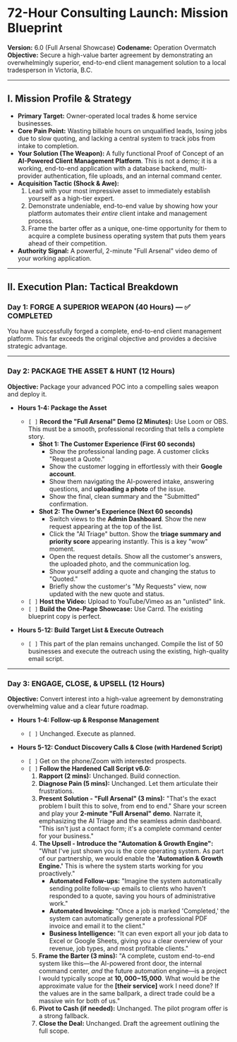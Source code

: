 # 72-Hour Consulting Launch: Mission Blueprint
**Version:** 6.0 (Full Arsenal Showcase)
**Codename:** Operation Overmatch
**Objective:** Secure a high-value barter agreement by demonstrating an overwhelmingly superior, end-to-end client management solution to a local tradesperson in Victoria, B.C.

---

## I. Mission Profile & Strategy

*   **Primary Target:** Owner-operated local trades & home service businesses.
*   **Core Pain Point:** Wasting billable hours on unqualified leads, losing jobs due to slow quoting, and lacking a central system to track jobs from intake to completion.
*   **Your Solution (The Weapon):** A fully functional Proof of Concept of an **AI-Powered Client Management Platform**. This is not a demo; it is a working, end-to-end application with a database backend, multi-provider authentication, file uploads, and an internal command center.
*   **Acquisition Tactic (Shock & Awe):**
    1.  Lead with your most impressive asset to immediately establish yourself as a high-tier expert.
    2.  Demonstrate undeniable, end-to-end value by showing how your platform automates their *entire* client intake and management process.
    3.  Frame the barter offer as a unique, one-time opportunity for them to acquire a complete business operating system that puts them years ahead of their competition.
*   **Authority Signal:** A powerful, 2-minute "Full Arsenal" video demo of your working application.

---

## II. Execution Plan: Tactical Breakdown

### **Day 1: FORGE A SUPERIOR WEAPON (40 Hours) — ✅ COMPLETED**

You have successfully forged a complete, end-to-end client management platform. This far exceeds the original objective and provides a decisive strategic advantage.

---

### **Day 2: PACKAGE THE ASSET & HUNT (12 Hours)**

**Objective:** Package your advanced POC into a compelling sales weapon and deploy it.

*   **Hours 1-4: Package the Asset**
    *   `[ ]` **Record the "Full Arsenal" Demo (2 Minutes):** Use Loom or OBS. This must be a smooth, professional recording that tells a complete story.
        *   **Shot 1: The Customer Experience (First 60 seconds)**
            *   Show the professional landing page. A customer clicks "Request a Quote."
            *   Show the customer logging in effortlessly with their **Google account**.
            *   Show them navigating the AI-powered intake, answering questions, and **uploading a photo** of the issue.
            *   Show the final, clean summary and the "Submitted" confirmation.
        *   **Shot 2: The Owner's Experience (Next 60 seconds)**
            *   Switch views to the **Admin Dashboard**. Show the new request appearing at the top of the list.
            *   Click the "AI Triage" button. Show the **triage summary and priority score** appearing instantly. This is a key "wow" moment.
            *   Open the request details. Show all the customer's answers, the uploaded photo, and the communication log.
            *   Show yourself adding a quote and changing the status to "Quoted."
            *   Briefly show the customer's "My Requests" view, now updated with the new quote and status.
    *   `[ ]` **Host the Video:** Upload to YouTube/Vimeo as an "unlisted" link.
    *   `[ ]` **Build the One-Page Showcase:** Use Carrd. The existing blueprint copy is perfect.

*   **Hours 5-12: Build Target List & Execute Outreach**
    *   `[ ]` This part of the plan remains unchanged. Compile the list of 50 businesses and execute the outreach using the existing, high-quality email script.

---

### **Day 3: ENGAGE, CLOSE, & UPSELL (12 Hours)**

**Objective:** Convert interest into a high-value agreement by demonstrating overwhelming value and a clear future roadmap.

*   **Hours 1-4: Follow-up & Response Management**
    *   `[ ]` Unchanged. Execute as planned.

*   **Hours 5-12: Conduct Discovery Calls & Close (with Hardened Script)**
    *   `[ ]` Get on the phone/Zoom with interested prospects.
    *   `[ ]` **Follow the Hardened Call Script v6.0:**
        1.  **Rapport (2 mins):** Unchanged. Build connection.
        2.  **Diagnose Pain (5 mins):** Unchanged. Let them articulate their frustrations.
        3.  **Present Solution - "Full Arsenal" (3 mins):** "That's the exact problem I built this to solve, from end to end." Share your screen and play your **2-minute "Full Arsenal" demo**. Narrate it, emphasizing the AI Triage and the seamless admin dashboard. "This isn't just a contact form; it's a complete command center for your business."
        4.  **The Upsell - Introduce the "Automation & Growth Engine":** "What I've just shown you is the core operating system. As part of our partnership, we would enable the **'Automation & Growth Engine.'** This is where the system starts working for you proactively."
            *   **Automated Follow-ups:** "Imagine the system automatically sending polite follow-up emails to clients who haven't responded to a quote, saving you hours of administrative work."
            *   **Automated Invoicing:** "Once a job is marked 'Completed,' the system can automatically generate a professional PDF invoice and email it to the client."
            *   **Business Intelligence:** "It can even export all your job data to Excel or Google Sheets, giving you a clear overview of your revenue, job types, and most profitable clients."
        5.  **Frame the Barter (3 mins):** "A complete, custom end-to-end system like this—the AI-powered front door, the internal command center, *and* the future automation engine—is a project I would typically scope at **$10,000-$15,000**. What would be the approximate value for the **[their service]** work I need done? If the values are in the same ballpark, a direct trade could be a massive win for both of us."
        6.  **Pivot to Cash (if needed):** Unchanged. The pilot program offer is a strong fallback.
        7.  **Close the Deal:** Unchanged. Draft the agreement outlining the full scope.
